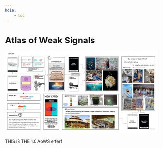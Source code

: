 ```yaml
---
hdie:
    - toc
---
```


# Atlas of Weak Signals

![AoWS](../images/AoWS1.jpg)

THIS IS THE 1.0 AoWS erferf


